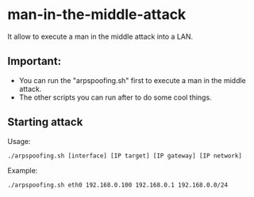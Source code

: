# man-in-the-middle-attack
It allow to execute a man in the middle attack into a LAN.

## Important:
- You can run the "arpspoofing.sh" first to execute a man in the middle attack.
- The other scripts you can run after to do some cool things.

## Starting attack
Usage:
```shell
./arpspoofing.sh [interface] [IP target] [IP gateway] [IP network]
```

Example:
```shell
./arpspoofing.sh eth0 192.168.0.100 192.168.0.1 192.168.0.0/24
```
